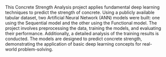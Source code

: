 This Concrete Strength Analysis project applies fundamental deep learning techniques to predict the strength of concrete. Using a publicly available tabular dataset, two Artificial Neural Network (ANN) models were built: one using the Sequential model and the other using the Functional model. The project involves preprocessing the data, training the models, and evaluating their performance. Additionally, a detailed analysis of the training results is conducted. The models are designed to predict concrete strength, demonstrating the application of basic deep learning concepts for real-world problem-solving.
